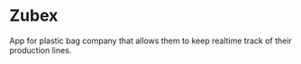 # Zubex
App for plastic bag company that allows them to keep realtime track of their production lines.
